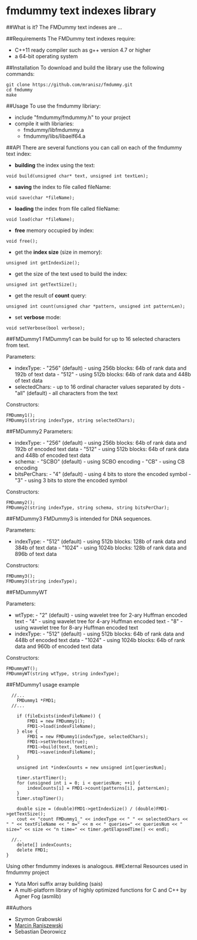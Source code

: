 # fmdummy text indexes library

##What is it?
The FMDummy text indexes are ...

##Requirements
The FMDummy text indexes require:
- C++11 ready compiler such as g++ version 4.7 or higher
- a 64-bit operating system

##Installation
To download and build the library use the following commands:
```
git clone https://github.com/mranisz/fmdummy.git
cd fmdummy
make
```

##Usage
To use the fmdummy libriary:
- include "fmdummy/fmdummy.h" to your project
- compile it with libriaries:
  - fmdummy/libfmdummy.a
  - fmdummy/libs/libaelf64.a

##API
There are several functions you can call on each of the fmdummy text index:
- **building** the index using the text:
```
void build(unsigned char* text, unsigned int textLen);
```
- **saving** the index to file called fileName:
```
void save(char *fileName);
```
- **loading** the index from file called fileName:
```
void load(char *fileName);
```
- **free** memory occupied by index:
```
void free();
```
- get the **index size** (size in memory):
```
unsigned int getIndexSize();
```
- get the size of the text used to build the index:
```
unsigned int getTextSize();
```
- get the result of **count** query:
```
unsigned int count(unsigned char *pattern, unsigned int patternLen);
```
- set **verbose** mode:
```
void setVerbose(bool verbose);
```

##FMDummy1
FMDummy1 can be build for up to 16 selected characters from text.

Parameters:
- indexType:
      - "256" (default) - using 256b blocks: 64b of rank data and 192b of text data
      - "512" - using 512b blocks: 64b of rank data and 448b of text data
- selectedChars:
      - up to 16 ordinal character values separated by dots
      - "all" (default) - all characters from the text

Constructors:
```
FMDummy1();
FMDummy1(string indexType, string selectedChars);
```

##FMDummy2
Parameters:
- indexType:
      - "256" (default) - using 256b blocks: 64b of rank data and 192b of encoded text data
      - "512" - using 512b blocks: 64b of rank data and 448b of encoded text data
- schema:
      - "SCBO" (default) - using SCBO encoding
      - "CB" - using CB encoding
- bitsPerChars:
      - "4" (default) - using 4 bits to store the encoded symbol
      - "3" - using 3 bits to store the encoded symbol

Constructors:
```
FMDummy2();
FMDummy2(string indexType, string schema, string bitsPerChar);
```

##FMDummy3
FMDummy3 is intended for DNA sequences.

Parameters:
- indexType:
      - "512" (default) - using 512b blocks: 128b of rank data and 384b of text data
      - "1024" - using 1024b blocks: 128b of rank data and 896b of text data

Constructors:
```
FMDummy3();
FMDummy3(string indexType);
```

##FMDummyWT

Parameters:
- wtType:
      - "2" (default) - using wavelet tree for 2-ary Huffman encoded text
      - "4" - using wavelet tree for 4-ary Huffman encoded text
      - "8" - using wavelet tree for 8-ary Huffman encoded text
- indexType:
      - "512" (default) - using 512b blocks: 64b of rank data and 448b of encoded text data
      - "1024" - using 1024b blocks: 64b of rank data and 960b of encoded text data

Constructors:
```
FMDummyWT();
FMDummyWT(string wtType, string indexType);
```

##FMDummy1 usage example
```
  //...
	FMDummy1 *FMD1;
  //...
  
	if (fileExists(indexFileName)) {
		FMD1 = new FMDummy1();
		FMD1->load(indexFileName);
	} else {
		FMD1 = new FMDummy1(indexType, selectedChars);
		FMD1->setVerbose(true);
		FMD1->build(text, textLen);
		FMD1->save(indexFileName);
	}

	unsigned int *indexCounts = new unsigned int[queriesNum];

	timer.startTimer();
	for (unsigned int i = 0; i < queriesNum; ++i) {
		indexCounts[i] = FMD1->count(patterns[i], patternLen);
	}
	timer.stopTimer();

	double size = (double)FMD1->getIndexSize() / (double)FMD1->getTextSize();
	cout << "count FMDummy1_" << indexType << " " << selectedChars << " " << textFileName << " m=" << m << " queries=" << queriesNum << " size=" << size << "n time=" << timer.getElapsedTime() << endl;
  
  //..
	delete[] indexCounts;
	delete FMD1;
}
```
Using other fmdummy indexes is analogous.
##External Resources used in fmdummy project
- Yuta Mori suffix array building (sais)
- A multi-platform library of highly optimized functions for C and C++ by Agner Fog (asmlib)

##Authors
- Szymon Grabowski
- [Marcin Raniszewski](https://github.com/mranisz)
- Sebastian Deorowicz
